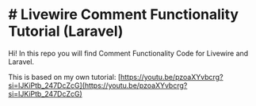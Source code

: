 # # Livewire Comment Functionality Tutorial (Laravel)

Hi! In this repo you will find Comment Functionality Code for Livewire and Laravel.

This is based on my own tutorial: [https://youtu.be/pzoaXYvbcrg?si=IJKiPtb_247DcZcG](https://youtu.be/pzoaXYvbcrg?si=IJKiPtb_247DcZcG)
